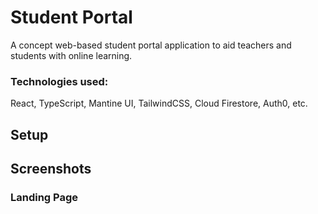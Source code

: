# Student Portal

A concept web-based student portal application to aid teachers and students with online learning.

### Technologies used:
React, TypeScript, Mantine UI, TailwindCSS, Cloud Firestore, Auth0, etc.

## Setup

## Screenshots

### Landing Page
